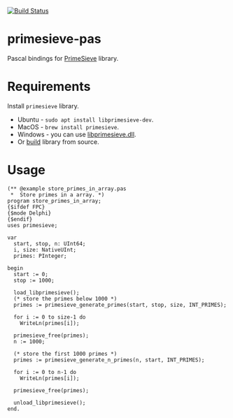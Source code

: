 [![Build Status](https://travis-ci.org/JulStrat/primesieve-pas.png?branch=loadlib)](https://travis-ci.org/JulStrat/primesieve-pas)

# primesieve-pas

Pascal bindings for [PrimeSieve](https://github.com/kimwalisch/primesieve) library.

# Requirements

Install ```primesieve``` library.

- Ubuntu - ```sudo apt install libprimesieve-dev```.
- MacOS - ```brew install primesieve```.
- Windows - you can use [libprimesieve.dll](https://github.com/JulStrat/primesieve-pas/tree/loadlib/libprimesieve).
- Or [build](https://github.com/kimwalisch/primesieve/blob/master/BUILD.md) library from source.

# Usage
```
(** @example store_primes_in_array.pas
 *  Store primes in a array. *)
program store_primes_in_array;
{$ifdef FPC}
{$mode Delphi}
{$endif}
uses primesieve;

var 
  start, stop, n: UInt64;
  i, size: NativeUInt;
  primes: PInteger;

begin
  start := 0;
  stop := 1000;

  load_libprimesieve();
  (* store the primes below 1000 *)
  primes := primesieve_generate_primes(start, stop, size, INT_PRIMES);

  for i := 0 to size-1 do
    WriteLn(primes[i]);

  primesieve_free(primes);
  n := 1000;

  (* store the first 1000 primes *)
  primes := primesieve_generate_n_primes(n, start, INT_PRIMES);

  for i := 0 to n-1 do
    WriteLn(primes[i]);

  primesieve_free(primes);
  
  unload_libprimesieve();
end.
```